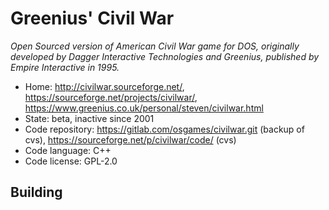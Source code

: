 # Greenius' Civil War

_Open Sourced version of American Civil War game for DOS, originally developed by Dagger Interactive Technologies and Greenius, published by Empire Interactive in 1995._

- Home: http://civilwar.sourceforge.net/, https://sourceforge.net/projects/civilwar/, https://www.greenius.co.uk/personal/steven/civilwar.html
- State: beta, inactive since 2001
- Code repository: https://gitlab.com/osgames/civilwar.git (backup of cvs), https://sourceforge.net/p/civilwar/code/ (cvs)
- Code language: C++
- Code license: GPL-2.0


## Building


